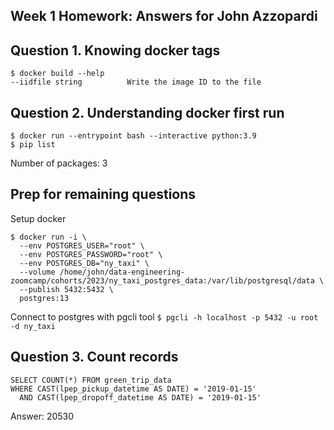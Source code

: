 ## Week 1 Homework: Answers for John Azzopardi

## Question 1. Knowing docker tags
```
$ docker build --help
--iidfile string          Write the image ID to the file
```

## Question 2. Understanding docker first run 

```
$ docker run --entrypoint bash --interactive python:3.9
$ pip list 
```

Number of packages: 3

## Prep for remaining questions

Setup docker

```
$ docker run -i \
  --env POSTGRES_USER="root" \
  --env POSTGRES_PASSWORD="root" \
  --env POSTGRES_DB="ny_taxi" \
  --volume /home/john/data-engineering-zoomcamp/cohorts/2023/ny_taxi_postgres_data:/var/lib/postgresql/data \
  --publish 5432:5432 \
  postgres:13
```

Connect to postgres with pgcli tool
`$ pgcli -h localhost -p 5432 -u root -d ny_taxi`

## Question 3. Count records 

```
SELECT COUNT(*) FROM green_trip_data 
WHERE CAST(lpep_pickup_datetime AS DATE) = '2019-01-15' 
  AND CAST(lpep_dropoff_datetime AS DATE) = '2019-01-15'
```

Answer: 20530